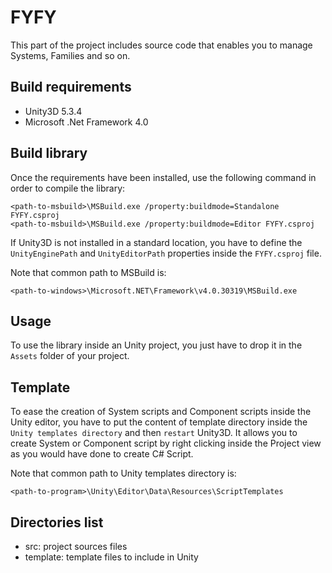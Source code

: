 FYFY
====

This part of the project includes source code that enables you to manage Systems, Families and so on.

Build requirements
------------------

- Unity3D 5.3.4
- Microsoft .Net Framework 4.0

Build library
-------------

Once the requirements have been installed, use the following command in order
to compile the library:

	<path-to-msbuild>\MSBuild.exe /property:buildmode=Standalone FYFY.csproj
	<path-to-msbuild>\MSBuild.exe /property:buildmode=Editor FYFY.csproj

If Unity3D is not installed in a standard location, you have to define the
`UnityEnginePath` and `UnityEditorPath` properties inside the `FYFY.csproj`
file.

Note that common path to MSBuild is:
	
	<path-to-windows>\Microsoft.NET\Framework\v4.0.30319\MSBuild.exe

Usage
-----

To use the library inside an Unity project, you just have to drop it in the
`Assets` folder of your project.

Template
--------

To ease the creation of System scripts and Component scripts inside the Unity
editor, you have to put the content of template directory inside the `Unity
templates directory` and then `restart` Unity3D. It allows you to create System
or Component script by right clicking inside the Project view as you would have
done to create C# Script.

Note that common path to Unity templates directory is:

	<path-to-program>\Unity\Editor\Data\Resources\ScriptTemplates

Directories list
----------------

- src: project sources files
- template: template files to include in Unity